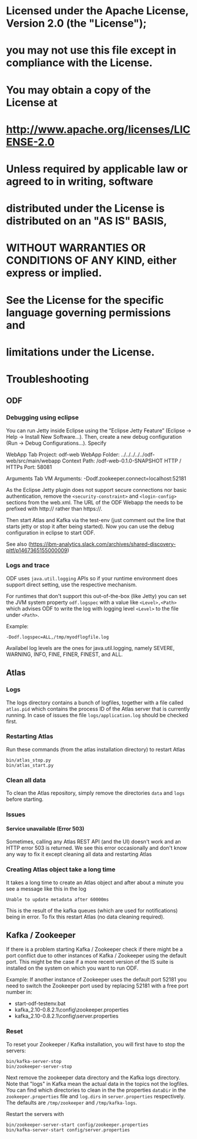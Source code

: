#
#  Licensed under the Apache License, Version 2.0 (the "License");
#  you may not use this file except in compliance with the License.
#  You may obtain a copy of the License at
#
#    http://www.apache.org/licenses/LICENSE-2.0
#
#  Unless required by applicable law or agreed to in writing, software
#  distributed under the License is distributed on an "AS IS" BASIS,
#  WITHOUT WARRANTIES OR CONDITIONS OF ANY KIND, either express or implied.
#  See the License for the specific language governing permissions and
#  limitations under the License.
#

# Troubleshooting

## ODF

### Debugging using eclipse

You can run Jetty inside Eclipse using the “Eclipse Jetty Feature” (Eclipse -> Help -> Install New Software…).
Then, create a new debug configuration (Run -> Debug Configurations…). Specify

WebApp Tab
Project: odf-web
WebApp Folder: ../../../../../odf-web/src/main/webapp
Context Path: /odf-web-0.1.0-SNAPSHOT
HTTP / HTTPs Port: 58081

Arguments Tab
VM Arguments: -Dodf.zookeeper.connect=localhost:52181

As the Eclipse Jetty plugin does not support secure connections nor basic authentication, remove the `<security-constraint>`
and `<login-config>`
sections from the web.xml.
The URL of the ODF Webapp the needs to be prefixed with http:// rather than https://.

Then start Atlas and Kafka via the test-env (just comment out the line that starts jetty or stop it after being started).
Now you can use the debug configuration in eclipse to start ODF.

See also (https://ibm-analytics.slack.com/archives/shared-discovery-pltf/p1467365155000009)


### Logs and trace
ODF uses ``java.util.logging`` APIs so if your runtime environment does support
direct setting, use the respective mechanism.

For runtimes that don't support this out-of-the-box (like Jetty) you can set the JVM system property
``odf.logspec`` with a value like ``<Level>,<Path>`` which advises ODF to
write the log with logging level ``<Level>`` to the file under ``<Path>``.

Example:

	-Dodf.logspec=ALL,/tmp/myodflogfile.log

Availabel log levels are the ones for java.util.logging, namely SEVERE, WARNING, INFO, FINE, FINER, FINEST,
and ALL.


## Atlas

### Logs

The logs directory contains a bunch of logfiles, together with a file called ``atlas.pid`` which
contains the process ID of the Atlas server that is currently running.
In case of issues the file ``logs/application.log`` should be checked first.

### Restarting Atlas

Run these commands (from the atlas installation directory) to restart Atlas

	bin/atlas_stop.py
	bin/atlas_start.py

### Clean all data

To clean the Atlas repository, simply remove the directories ``data`` and ``logs`` before starting.


### Issues

#### Service unavailable (Error 503)

Sometimes, calling any Atlas REST API (and the UI) doesn't work and an HTTP error 503 is returned.
We see this error occasionally and don't know any way to fix it except cleaning all data and restarting Atlas


### Creating Atlas object take a long time

It takes a long time to create an Atlas object and after about a minute you see a message like this in the log

	Unable to update metadata after 60000ms

This is the result of the kafka queues (which are used for notifications) being in error.
To fix this restart Atlas (no data cleaning required).

## Kafka / Zookeeper

If there is a problem starting Kafka / Zookeeper check if there might be a port conflict due to other instances of Kafka / Zookeeper using the default port.
This might be the case if a more recent version of the IS suite is installed on the system on which you want to run ODF.

Example: If another instance of Zookeeper uses the default port 52181 you need to switch the Zookeeper port used by replacing 52181 with a free port number in:
- start-odf-testenv.bat
- kafka_2.10-0.8.2.1\config\zookeeper.properties
- kafka_2.10-0.8.2.1\config\server.properties

### Reset

To reset your Zookeeper / Kafka installation, you will first have to stop the servers:

	bin/kafka-server-stop
	bin/zookeeper-server-stop

Next remove the zookeeper data directory and the Kafka logs directory. Note that "logs"
in Kafka mean the actual data in the topics not the logfiles.
You can find which directories to clean in the the properties ``dataDir`` in the ``zookeeper.properties``
file and ``log.dirs`` in ``server.properties`` respectively.
The defaults are ``/tmp/zookeeper`` and ``/tmp/kafka-logs``.

Restart the servers with

	bin/zookeeper-server-start config/zookeeper.properties
	bin/kafka-server-start config/server.properties
